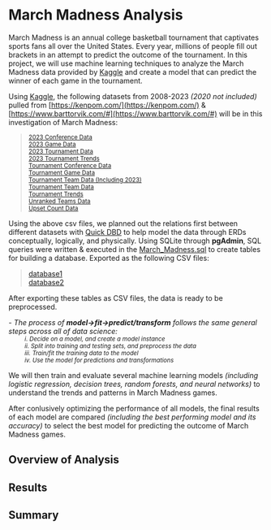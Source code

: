 # March Madness Analysis
March Madness is an annual college basketball tournament that captivates sports fans all over the United States. Every year, millions of people fill out brackets in an attempt to predict the outcome of the tournament. In this project, we will use machine learning techniques to analyze the March Madness data provided by [Kaggle](https://www.kaggle.com/) and create a model that can predict the winner of each game in the tournament.

Using [Kaggle](https://www.kaggle.com/), the following datasets from 2008-2023 *(2020 not included)* pulled from [https://kenpom.com/](https://kenpom.com/) & [https://www.barttorvik.com/#](https://www.barttorvik.com/#) will be in this investigation of March Madness:  
> <sub>[2023 Conference Data](https://github.com/smabernathy27/Final_Project/blob/main/CSV/2023%20Conference%20Data.csv)</sub>  
> <sub>[2023 Game Data](https://github.com/smabernathy27/Final_Project/blob/main/CSV/2023%20Game%20Data.csv)</sub>  
> <sub>[2023 Tournament Data](https://github.com/smabernathy27/Final_Project/blob/main/CSV/2023%20Tournament%20Data.csv)</sub>  
> <sub>[2023 Tournament Trends](https://github.com/smabernathy27/Final_Project/blob/main/CSV/2023%20Tournament%20Trends.csv)</sub>  
> <sub>[Tournament Conference Data](https://github.com/smabernathy27/Final_Project/blob/main/CSV/Tournament%20Conference%20Data.csv)</sub>  
> <sub>[Tournament Game Data](https://github.com/smabernathy27/Final_Project/blob/main/CSV/Tournament%20Game%20Data.csv)</sub>   
> <sub>[Tournament Team Data (Including 2023)](https://github.com/smabernathy27/Final_Project/blob/main/CSV/Tournament%20Team%20Data%20(Including%202023).csv)</sub>  
> <sub>[Tournament Team Data](https://github.com/smabernathy27/Final_Project/blob/main/CSV/Tournament%20Team%20Data.csv)</sub>  
> <sub>[Tournament Trends](https://github.com/smabernathy27/Final_Project/blob/main/CSV/Tournament%20Trends.csv)</sub>  
> <sub>[Unranked Teams Data](https://github.com/smabernathy27/Final_Project/blob/main/CSV/Unranked%20Teams%20Data.csv)</sub>  
> <sub>[Upset Count Data](https://github.com/smabernathy27/Final_Project/blob/main/CSV/Upset%20Count%20Data.csv)</sub>  


Using the above csv files, we planned out the relations first between different datasets with [Quick DBD](https://www.quickdatabasediagrams.com/) to help model the data through ERDs conceptually, logically, and physically. Using SQLite through **pgAdmin**, SQL queries were written & executed in the [March_Madness.sql]() to create tables for building a database. Exported as the following CSV files:  
> [database1]()  
> [database2]()  
  
After exporting these tables as CSV files, the data is ready to be preprocessed.   

 *- The process of **model->fit->predict/transform** follows the same general steps across all of data science:*   
  <sub>&ensp;&thinsp;&ensp;&thinsp;&ensp;&thinsp;&ensp;&thinsp;*i. Decide on a model, and create a model instance  
  &ensp;&thinsp;&ensp;&thinsp;&ensp;&thinsp;&ensp;&thinsp;ii. Split into training and testing sets, and preprocess the data  
  &ensp;&thinsp;&ensp;&thinsp;&ensp;&thinsp;&ensp;&thinsp;iii. Train/fit the training data to the model  
  &ensp;&thinsp;&ensp;&thinsp;&ensp;&thinsp;&ensp;&thinsp;iv. Use the model for predictions and transformations*</sub>  

We will then train and evaluate several machine learning models *(including logistic regression, decision trees, random forests, and neural networks)* to understand the trends and patterns in March Madness games.   

After conlusively optimizing the performance of all models, the final results of each model are compared *(including the best performing model and its accuracy)* to select the best model for predicting the outcome of March Madness games. 

## Overview of Analysis

## Results

## Summary
